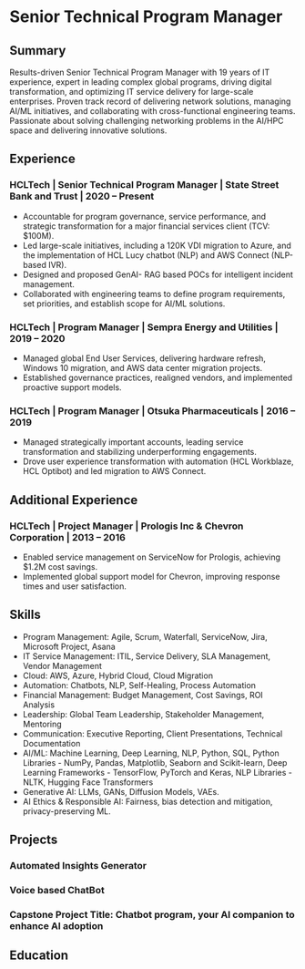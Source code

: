 # Senior Technical Program Manager

## Summary
Results-driven Senior Technical Program Manager with 19 years of IT experience, expert in leading complex global programs, driving digital transformation, and optimizing IT service delivery for large-scale enterprises. Proven track record of delivering network solutions, managing AI/ML initiatives, and collaborating with cross-functional engineering teams. Passionate about solving challenging networking problems in the AI/HPC space and delivering innovative solutions.

## Experience

### HCLTech | Senior Technical Program Manager | State Street Bank and Trust | 2020 – Present
- Accountable for program governance, service performance, and strategic transformation for a major financial services client (TCV: $100M).
- Led large-scale initiatives, including a 120K VDI migration to Azure, and the implementation of HCL Lucy chatbot (NLP) and AWS Connect (NLP-based IVR).
- Designed and proposed GenAI- RAG based POCs for intelligent incident management.
- Collaborated with engineering teams to define program requirements, set priorities, and establish scope for AI/ML solutions.
### HCLTech | Program Manager | Sempra Energy and Utilities | 2019 – 2020
- Managed global End User Services, delivering hardware refresh, Windows 10 migration, and AWS data center migration projects.
- Established governance practices, realigned vendors, and implemented proactive support models.
### HCLTech | Program Manager | Otsuka Pharmaceuticals | 2016 – 2019
- Managed strategically important accounts, leading service transformation and stabilizing underperforming engagements. 
- Drove user experience transformation with automation (HCL Workblaze, HCL Optibot) and led migration to AWS Connect.
## Additional Experience
### HCLTech | Project Manager | Prologis Inc & Chevron Corporation | 2013 – 2016
- Enabled service management on ServiceNow for Prologis, achieving $1.2M cost savings.
- Implemented global support model for Chevron, improving response times and user satisfaction.
## Skills
- Program Management: Agile, Scrum, Waterfall, ServiceNow, Jira, Microsoft Project, Asana
- IT Service Management: ITIL, Service Delivery, SLA Management, Vendor Management
- Cloud: AWS, Azure, Hybrid Cloud, Cloud Migration
- Automation: Chatbots, NLP, Self-Healing, Process Automation
- Financial Management: Budget Management, Cost Savings, ROI Analysis
- Leadership: Global Team Leadership, Stakeholder Management, Mentoring
- Communication: Executive Reporting, Client Presentations, Technical Documentation
- AI/ML: Machine Learning, Deep Learning, NLP, Python, SQL, Python Libraries - NumPy, Pandas, Matplotlib, Seaborn and Scikit-learn, Deep Learning Frameworks - TensorFlow, PyTorch and Keras, NLP Libraries - NLTK, Hugging Face Transformers
- Generative AI: LLMs, GANs, Diffusion Models, VAEs.
- AI Ethics & Responsible AI: Fairness, bias detection and mitigation, privacy-preserving ML.
## Projects

### Automated Insights Generator

### Voice based ChatBot

### Capstone Project Title: Chatbot program, your AI companion to enhance AI adoption

## Education
